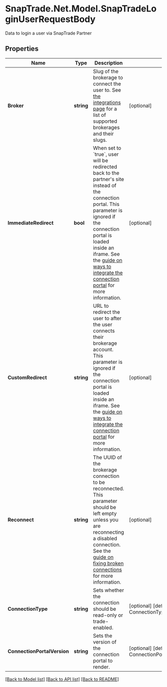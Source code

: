 # SnapTrade.Net.Model.SnapTradeLoginUserRequestBody
Data to login a user via SnapTrade Partner

## Properties

Name | Type | Description | Notes
------------ | ------------- | ------------- | -------------
**Broker** | **string** | Slug of the brokerage to connect the user to. See [the integrations page](https://snaptrade.notion.site/66793431ad0b416489eaabaf248d0afb?v&#x3D;3cfea70ef4254afc89704e47275a7a9a&amp;pvs&#x3D;4) for a list of supported brokerages and their slugs. | [optional] 
**ImmediateRedirect** | **bool** | When set to &#x60;true&#x60;, user will be redirected back to the partner&#39;s site instead of the connection portal. This parameter is ignored if the connection portal is loaded inside an iframe. See the [guide on ways to integrate the connection portal](https://docs.snaptrade.com/docs/implement-connection-portal) for more information. | [optional] 
**CustomRedirect** | **string** | URL to redirect the user to after the user connects their brokerage account. This parameter is ignored if the connection portal is loaded inside an iframe. See the [guide on ways to integrate the connection portal](https://docs.snaptrade.com/docs/implement-connection-portal) for more information. | [optional] 
**Reconnect** | **string** | The UUID of the brokerage connection to be reconnected. This parameter should be left empty unless you are reconnecting a disabled connection. See the [guide on fixing broken connections](https://docs.snaptrade.com/docs/fix-broken-connections) for more information. | [optional] 
**ConnectionType** | **string** | Sets whether the connection should be read-only or trade-enabled. | [optional] [default to ConnectionTypeEnum.Read]
**ConnectionPortalVersion** | **string** | Sets the version of the connection portal to render. | [optional] [default to ConnectionPortalVersionEnum.V3]

[[Back to Model list]](../README.md#documentation-for-models) [[Back to API list]](../README.md#documentation-for-api-endpoints) [[Back to README]](../README.md)

